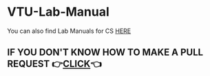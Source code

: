 # VTU-Lab-Manual

You can also find Lab Manuals for CS [HERE](https://github.com/fsmk/CS-VTU-Lab-Manual)



## IF YOU DON'T KNOW HOW TO MAKE A PULL REQUEST 👉[CLICK](https://github.com/Viz38/First-Pull-Request)👈
